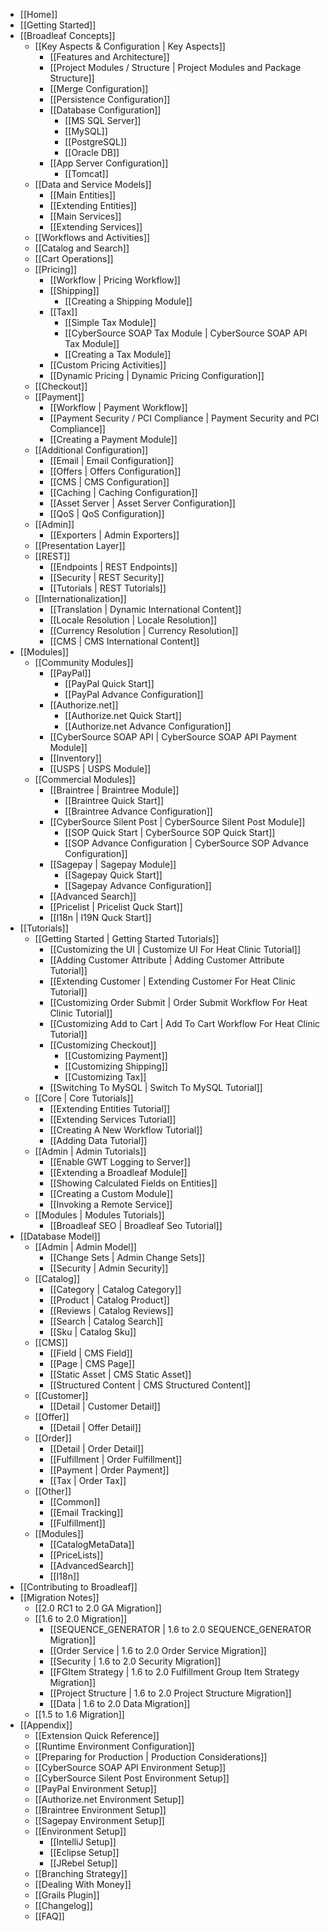- [[Home]]
- [[Getting Started]]
- [[Broadleaf Concepts]]
    - [[Key Aspects & Configuration | Key Aspects]]
        - [[Features and Architecture]]
        - [[Project Modules / Structure | Project Modules and Package Structure]]
        - [[Merge Configuration]]
        - [[Persistence Configuration]]
        - [[Database Configuration]]
            - [[MS SQL Server]]
            - [[MySQL]]
            - [[PostgreSQL]]
            - [[Oracle DB]]
        - [[App Server Configuration]]
            - [[Tomcat]]
    - [[Data and Service Models]]
        - [[Main Entities]]
        - [[Extending Entities]]
        - [[Main Services]]
        - [[Extending Services]]
    - [[Workflows and Activities]]
    - [[Catalog and Search]]
    - [[Cart Operations]]
    - [[Pricing]]
        - [[Workflow | Pricing Workflow]]
        - [[Shipping]]
            - [[Creating a Shipping Module]]
        - [[Tax]]
            - [[Simple Tax Module]]
            - [[CyberSource SOAP Tax Module | CyberSource SOAP API Tax Module]]
            - [[Creating a Tax Module]]
        - [[Custom Pricing Activities]]
        - [[Dynamic Pricing | Dynamic Pricing Configuration]]
    - [[Checkout]]
    - [[Payment]]
        - [[Workflow | Payment Workflow]]
        - [[Payment Security / PCI Compliance | Payment Security and PCI Compliance]]
        - [[Creating a Payment Module]]
    - [[Additional Configuration]]
        - [[Email | Email Configuration]]
        - [[Offers | Offers Configuration]]
        - [[CMS | CMS Configuration]]
        - [[Caching | Caching Configuration]]
        - [[Asset Server | Asset Server Configuration]]
        - [[QoS | QoS Configuration]]
    - [[Admin]]
        - [[Exporters | Admin Exporters]]
    - [[Presentation Layer]]
    - [[REST]]
        - [[Endpoints | REST Endpoints]]
        - [[Security | REST Security]]
        - [[Tutorials | REST Tutorials]]
    - [[Internationalization]]
    	- [[Translation | Dynamic International Content]]
    	- [[Locale Resolution | Locale Resolution]]
    	- [[Currency Resolution | Currency Resolution]]
    	- [[CMS | CMS International Content]]
- [[Modules]]
    - [[Community Modules]]
        - [[PayPal]]
            - [[PayPal Quick Start]]
            - [[PayPal Advance Configuration]]
    	- [[Authorize.net]]
    	    - [[Authorize.net Quick Start]]
    	    - [[Authorize.net Advance Configuration]]
        - [[CyberSource SOAP API | CyberSource SOAP API Payment Module]]
        - [[Inventory]]
        - [[USPS | USPS Module]]
    - [[Commercial Modules]]
        - [[Braintree | Braintree Module]]
            - [[Braintree Quick Start]]
            - [[Braintree Advance Configuration]]
        - [[CyberSource Silent Post | CyberSource Silent Post Module]]
            - [[SOP Quick Start | CyberSource SOP Quick Start]]
            - [[SOP Advance Configuration | CyberSource SOP Advance Configuration]]
        - [[Sagepay | Sagepay Module]]
            - [[Sagepay Quick Start]]
            - [[Sagepay Advance Configuration]]
        - [[Advanced Search]]
        - [[Pricelist | Pricelist Quck Start]]
        - [[I18n | I19N Quck Start]]
- [[Tutorials]]
    - [[Getting Started | Getting Started Tutorials]]
        - [[Customizing the UI | Customize UI For Heat Clinic Tutorial]]
        - [[Adding Customer Attribute | Adding Customer Attribute Tutorial]]
        - [[Extending Customer | Extending Customer For Heat Clinic Tutorial]]
        - [[Customizing Order Submit | Order Submit Workflow For Heat Clinic Tutorial]]
        - [[Customizing Add to Cart | Add To Cart Workflow For Heat Clinic Tutorial]]
        - [[Customizing Checkout]]
           - [[Customizing Payment]]
           - [[Customizing Shipping]]
           - [[Customizing Tax]]
        - [[Switching To MySQL | Switch To MySQL Tutorial]]
    - [[Core | Core Tutorials]]
        - [[Extending Entities Tutorial]]
        - [[Extending Services Tutorial]]
        - [[Creating A New Workflow Tutorial]]
        - [[Adding Data Tutorial]]
    - [[Admin | Admin Tutorials]]
        - [[Enable GWT Logging to Server]]
        - [[Extending a Broadleaf Module]]
        - [[Showing Calculated Fields on Entities]]
        - [[Creating a Custom Module]]
        - [[Invoking a Remote Service]]
    - [[Modules | Modules Tutorials]]
    	- [[Broadleaf SEO | Broadleaf Seo Tutorial]]
- [[Database Model]]
	- [[Admin | Admin Model]]
		- [[Change Sets | Admin Change Sets]]
		- [[Security | Admin Security]]
	- [[Catalog]]
		- [[Category | Catalog Category]]
		- [[Product | Catalog Product]]
		- [[Reviews | Catalog Reviews]]
		- [[Search | Catalog Search]]
		- [[Sku | Catalog Sku]]
	- [[CMS]]
		- [[Field | CMS Field]]		
		- [[Page | CMS Page]]
		- [[Static Asset | CMS Static Asset]]
		- [[Structured Content | CMS Structured Content]]
	- [[Customer]]
		- [[Detail | Customer Detail]]
	- [[Offer]]
		- [[Detail | Offer Detail]]
	- [[Order]]
		- [[Detail | Order Detail]]
		- [[Fulfillment | Order Fulfillment]]
		- [[Payment | Order Payment]]
		- [[Tax | Order Tax]]
	- [[Other]]
		- [[Common]]
		- [[Email Tracking]]
		- [[Fulfillment]]
	- [[Modules]]
	    - [[CatalogMetaData]]
	    - [[PriceLists]]
        - [[AdvancedSearch]]
        - [[I18n]]	
- [[Contributing to Broadleaf]]
- [[Migration Notes]]
    - [[2.0 RC1 to 2.0 GA Migration]]
    - [[1.6 to 2.0 Migration]]
        - [[SEQUENCE_GENERATOR | 1.6 to 2.0 SEQUENCE_GENERATOR Migration]]
        - [[Order Service | 1.6 to 2.0 Order Service Migration]]
        - [[Security | 1.6 to 2.0 Security Migration]]
        - [[FGItem Strategy | 1.6 to 2.0 Fulfillment Group Item Strategy Migration]]
        - [[Project Structure | 1.6 to 2.0 Project Structure Migration]]
        - [[Data | 1.6 to 2.0 Data Migration]]
    - [[1.5 to 1.6 Migration]]
- [[Appendix]]
    - [[Extension Quick Reference]]
    - [[Runtime Environment Configuration]]
    - [[Preparing for Production | Production Considerations]]
    - [[CyberSource SOAP API Environment Setup]]
    - [[CyberSource Silent Post Environment Setup]]
    - [[PayPal Environment Setup]]
    - [[Authorize.net Environment Setup]]
    - [[Braintree Environment Setup]]
    - [[Sagepay Environment Setup]]
    - [[Environment Setup]]
        - [[IntelliJ Setup]]
        - [[Eclipse Setup]]
        - [[JRebel Setup]]
    - [[Branching Strategy]]
    - [[Dealing With Money]]
    - [[Grails Plugin]]
    - [[Changelog]]
    - [[FAQ]]
